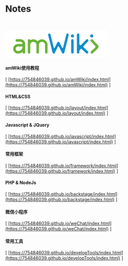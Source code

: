 # Notes

<br>

![欢迎使用amWiki！](amWiki/images/logo.png "欢迎使用amWiki！")  

#### amWiki使用教程
[ [https://754846039.github.io/amWiki/index.html](https://754846039.github.io/amWiki/index.html) ]
#### HTML&CSS
[ [https://754846039.github.io/layout/index.html](https://754846039.github.io/layout/index.html) ]
#### Javascript & JQuery
[ [https://754846039.github.io/javascript/index.html](https://754846039.github.io/javascript/index.html) ]
#### 常用框架
[ [https://754846039.github.io/framework/index.html](https://754846039.github.io/framework/index.html) ]
#### PHP & NodeJs
[ [https://754846039.github.io/backstage/index.html](https://754846039.github.io/backstage/index.html) ]
#### 微信小程序
[ [https://754846039.github.io/weChat/index.html](https://754846039.github.io/weChat/index.html) ]
#### 常用工具
[ [https://754846039.github.io/developTools/index.html](https://754846039.github.io/developTools/index.html) ]
